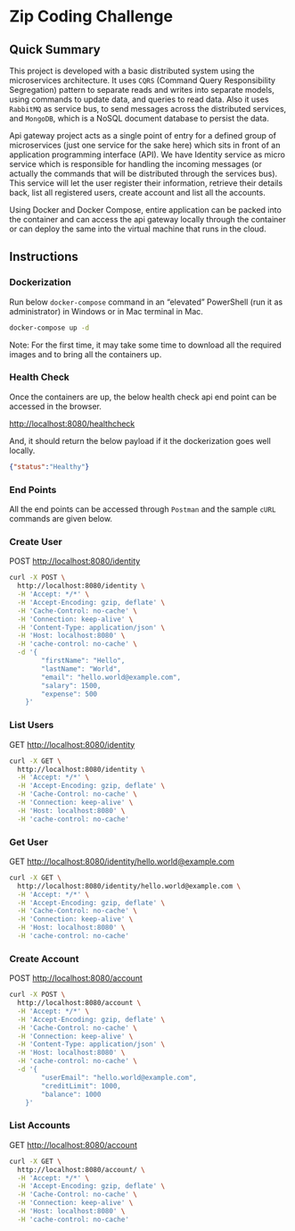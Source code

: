# Zip Coding Challenge

## Quick Summary

This project is developed with a basic distributed system using the microservices architecture. It uses `CQRS` (Command Query Responsibility Segregation) pattern to separate reads and writes into separate models, using commands to update data, and queries to read data. Also it uses `RabbitMQ` as service bus, to send messages across the distributed services, and `MongoDB`, which is a NoSQL document database to persist the data. 

Api gateway project acts as a single point of entry for a defined group of microservices (just one service for the sake here) which sits in front of an application programming interface (API). We have Identity service as micro service which is responsible for handling the incoming messages (or actually the commands that will be distributed through the services bus). This service will let the user register their information, retrieve their details back, list all registered users, create account and list all the accounts.

Using Docker and Docker Compose, entire application can be packed into the container and can access the api gateway locally through the container or can deploy the same into the virtual machine that runs in the cloud.

## Instructions

### Dockerization

Run below `docker-compose` command in an “elevated” PowerShell (run it as administrator) in Windows or in Mac terminal in Mac.

```bash
docker-compose up -d
```

Note: For the first time, it may take some time to download all the required images and to bring all the containers up.

### Health Check

Once the containers are up, the below health check api end point can be accessed in the browser.

[http://localhost:8080/healthcheck](http://localhost:8080/healthcheck)

And, it should return the below payload if it the dockerization goes well locally.

```json
{"status":"Healthy"}
```

### End Points

All the end points can be accessed through `Postman` and the sample `cURL` commands are given below.

### Create User

POST [http://localhost:8080/identity](http://localhost:8080/identity)

```bash
curl -X POST \
  http://localhost:8080/identity \
  -H 'Accept: */*' \
  -H 'Accept-Encoding: gzip, deflate' \
  -H 'Cache-Control: no-cache' \
  -H 'Connection: keep-alive' \
  -H 'Content-Type: application/json' \
  -H 'Host: localhost:8080' \
  -H 'cache-control: no-cache' \
  -d '{
		"firstName": "Hello",
		"lastName": "World",
		"email": "hello.world@example.com",
		"salary": 1500,
		"expense": 500
	}'
```

### List Users

GET [http://localhost:8080/identity](http://localhost:8080/identity)

```bash
curl -X GET \
  http://localhost:8080/identity \
  -H 'Accept: */*' \
  -H 'Accept-Encoding: gzip, deflate' \
  -H 'Cache-Control: no-cache' \
  -H 'Connection: keep-alive' \
  -H 'Host: localhost:8080' \
  -H 'cache-control: no-cache'
```

### Get User

GET [http://localhost:8080/identity/hello.world@example.com](http://localhost:8080/identity/hello.world@example.com)

```bash
curl -X GET \
  http://localhost:8080/identity/hello.world@example.com \
  -H 'Accept: */*' \
  -H 'Accept-Encoding: gzip, deflate' \
  -H 'Cache-Control: no-cache' \
  -H 'Connection: keep-alive' \
  -H 'Host: localhost:8080' \
  -H 'cache-control: no-cache'
```

### Create Account

POST [http://localhost:8080/account](http://localhost:8080/account)

```bash
curl -X POST \
  http://localhost:8080/account \
  -H 'Accept: */*' \
  -H 'Accept-Encoding: gzip, deflate' \
  -H 'Cache-Control: no-cache' \
  -H 'Connection: keep-alive' \
  -H 'Content-Type: application/json' \
  -H 'Host: localhost:8080' \
  -H 'cache-control: no-cache' \
  -d '{
		"userEmail": "hello.world@example.com",
		"creditLimit": 1000,
		"balance": 1000
	}'
```

### List Accounts

GET [http://localhost:8080/account](http://localhost:8080/account)

```bash
curl -X GET \
  http://localhost:8080/account/ \
  -H 'Accept: */*' \
  -H 'Accept-Encoding: gzip, deflate' \
  -H 'Cache-Control: no-cache' \
  -H 'Connection: keep-alive' \
  -H 'Host: localhost:8080' \
  -H 'cache-control: no-cache'
```

